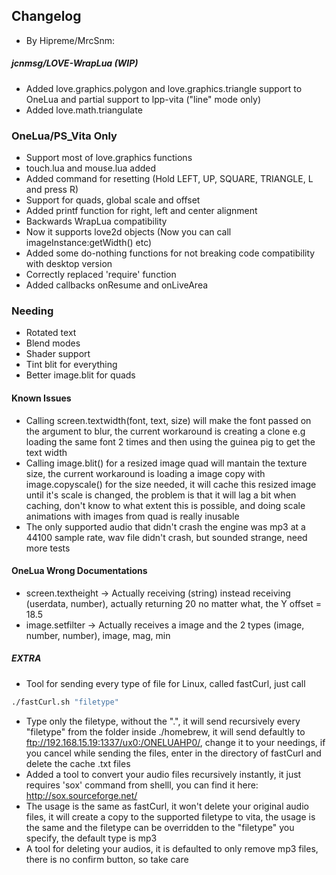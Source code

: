 ## Changelog
- By Hipreme/MrcSnm:

##### jcnmsg/LOVE-WrapLua (WIP)
- Added love.graphics.polygon and love.graphics.triangle support to OneLua and partial support to lpp-vita ("line" mode only)
- Added love.math.triangulate

### OneLua/PS_Vita Only
- Support most of love.graphics functions 
- touch.lua and mouse.lua added 
- Added command for resetting (Hold LEFT, UP, SQUARE, TRIANGLE, L and press R)
- Support for quads, global scale and offset
- Added printf function for right, left and center alignment
- Backwards WrapLua compatibility
- Now it supports love2d objects (Now you can call imageInstance:getWidth() etc)
- Added some do-nothing functions for not breaking code compatibility with desktop version
- Correctly replaced 'require' function
- Added callbacks onResume and onLiveArea

### Needing
- Rotated text
- Blend modes
- Shader support
- Tint blit for everything
- Better image.blit for quads

#### Known Issues
- Calling screen.textwidth(font, text, size) will make the font passed on the argument to blur, the current workaround is creating a clone e.g loading the same font 2 times and then using the guinea pig to get the text width
- Calling image.blit() for a resized image quad will mantain the texture size, the current workaround is loading a image copy with image.copyscale() for the size needed, it will cache this resized image until it's scale is changed, the problem is that it will lag a bit when caching, don't know to what extent this is possible, and doing scale animations with images from quad is really inusable
- The only supported audio that didn't crash the engine was mp3 at a 44100 sample rate, wav file didn't crash, but sounded strange, need more tests



#### OneLua Wrong Documentations
- screen.textheight -> Actually receiving (string) instead receiving (userdata, number), actually returning 20 no matter what, the Y offset = 18.5
- image.setfilter -> Actually receives a image and the 2 types (image, number, number), image, mag, min

##### EXTRA
- Tool for sending every type of file for Linux, called fastCurl, just call
```sh
./fastCurl.sh "filetype"
```
- Type only the filetype, without the ".", it will send recursively every "filetype" from the folder inside ./homebrew, it will send defaultly to ftp://192.168.15.19:1337/ux0:/ONELUAHP0/, change it to your needings, if you cancel while sending the files, enter in the directory of fastCurl and delete the cache .txt files
- Added a tool to convert your audio files recursively instantly, it just requires 'sox' command from shelll, you can find it here: http://sox.sourceforge.net/
- The usage is the same as fastCurl, it won't delete your original audio files, it will create a copy to the supported filetype to vita, the usage is the same and the filetype can be overridden to the "filetype" you specify, the default type is mp3
- A tool for deleting your audios, it is defaulted to only remove mp3 files, there is no confirm button, so take care 

